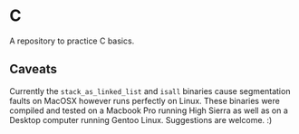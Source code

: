 # C

A repository to practice C basics.

## Caveats

Currently the `stack_as_linked_list` and `isall` binaries cause segmentation faults on MacOSX however runs perfectly on Linux. These binaries were compiled and tested on a Macbook Pro running High Sierra as well as on a Desktop computer running Gentoo Linux. Suggestions are welcome. :)